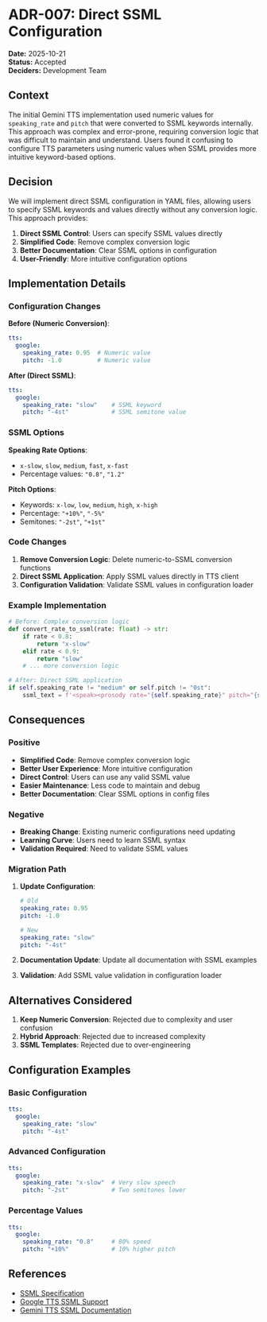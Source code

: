 # ADR-007: Direct SSML Configuration

**Date:** 2025-10-21  
**Status:** Accepted  
**Deciders:** Development Team  

## Context

The initial Gemini TTS implementation used numeric values for `speaking_rate` and `pitch` that were converted to SSML keywords internally. This approach was complex and error-prone, requiring conversion logic that was difficult to maintain and understand. Users found it confusing to configure TTS parameters using numeric values when SSML provides more intuitive keyword-based options.

## Decision

We will implement direct SSML configuration in YAML files, allowing users to specify SSML keywords and values directly without any conversion logic. This approach provides:

1. **Direct SSML Control**: Users can specify SSML values directly
2. **Simplified Code**: Remove complex conversion logic
3. **Better Documentation**: Clear SSML options in configuration
4. **User-Friendly**: More intuitive configuration options

## Implementation Details

### Configuration Changes

**Before (Numeric Conversion)**:
```yaml
tts:
  google:
    speaking_rate: 0.95  # Numeric value
    pitch: -1.0          # Numeric value
```

**After (Direct SSML)**:
```yaml
tts:
  google:
    speaking_rate: "slow"    # SSML keyword
    pitch: "-4st"            # SSML semitone value
```

### SSML Options

**Speaking Rate Options**:
- `x-slow`, `slow`, `medium`, `fast`, `x-fast`
- Percentage values: `"0.8"`, `"1.2"`

**Pitch Options**:
- Keywords: `x-low`, `low`, `medium`, `high`, `x-high`
- Percentage: `"+10%"`, `"-5%"`
- Semitones: `"-2st"`, `"+1st"`

### Code Changes

1. **Remove Conversion Logic**: Delete numeric-to-SSML conversion functions
2. **Direct SSML Application**: Apply SSML values directly in TTS client
3. **Configuration Validation**: Validate SSML values in configuration loader

### Example Implementation

```python
# Before: Complex conversion logic
def convert_rate_to_ssml(rate: float) -> str:
    if rate < 0.8:
        return "x-slow"
    elif rate < 0.9:
        return "slow"
    # ... more conversion logic

# After: Direct SSML application
if self.speaking_rate != "medium" or self.pitch != "0st":
    ssml_text = f'<speak><prosody rate="{self.speaking_rate}" pitch="{self.pitch}">{text_cleaned}</prosody></speak>'
```

## Consequences

### Positive

- **Simplified Code**: Remove complex conversion logic
- **Better User Experience**: More intuitive configuration
- **Direct Control**: Users can use any valid SSML value
- **Easier Maintenance**: Less code to maintain and debug
- **Better Documentation**: Clear SSML options in config files

### Negative

- **Breaking Change**: Existing numeric configurations need updating
- **Learning Curve**: Users need to learn SSML syntax
- **Validation Required**: Need to validate SSML values

### Migration Path

1. **Update Configuration**:
   ```yaml
   # Old
   speaking_rate: 0.95
   pitch: -1.0
   
   # New
   speaking_rate: "slow"
   pitch: "-4st"
   ```

2. **Documentation Update**: Update all documentation with SSML examples
3. **Validation**: Add SSML value validation in configuration loader

## Alternatives Considered

1. **Keep Numeric Conversion**: Rejected due to complexity and user confusion
2. **Hybrid Approach**: Rejected due to increased complexity
3. **SSML Templates**: Rejected due to over-engineering

## Configuration Examples

### Basic Configuration
```yaml
tts:
  google:
    speaking_rate: "slow"
    pitch: "-4st"
```

### Advanced Configuration
```yaml
tts:
  google:
    speaking_rate: "x-slow"  # Very slow speech
    pitch: "-2st"            # Two semitones lower
```

### Percentage Values
```yaml
tts:
  google:
    speaking_rate: "0.8"     # 80% speed
    pitch: "+10%"            # 10% higher pitch
```

## References

- [SSML Specification](https://www.w3.org/TR/speech-synthesis11/)
- [Google TTS SSML Support](https://cloud.google.com/text-to-speech/docs/ssml)
- [Gemini TTS SSML Documentation](https://ai.google.dev/gemini-api/docs/speech-generation)
